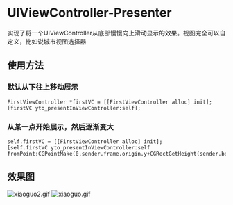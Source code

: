 # UIViewController-Presenter
实现了将一个UIViewController从底部慢慢向上滑动显示的效果。视图完全可以自定义，比如说城市视图选择器

## 使用方法

### 默认从下往上移动展示

````
FirstViewController *firstVC = [[FirstViewController alloc] init];
[firstVC yto_presentInViewController:self];  
````

### 从某一点开始展示，然后逐渐变大

````
self.firstVC = [[FirstViewController alloc] init];
[self.firstVC yto_presentInViewController:self fromPoint:CGPointMake(0,sender.frame.origin.y+CGRectGetHeight(sender.bounds))];
````

## 效果图

![xiaoguo2.gif](http://upload-images.jianshu.io/upload_images/6644906-4f11e52114bbb61a.gif?imageMogr2/auto-orient/strip)     ![xiaoguo.gif](http://upload-images.jianshu.io/upload_images/6644906-b0f7b563cb4de0d9.gif?imageMogr2/auto-orient/strip)


